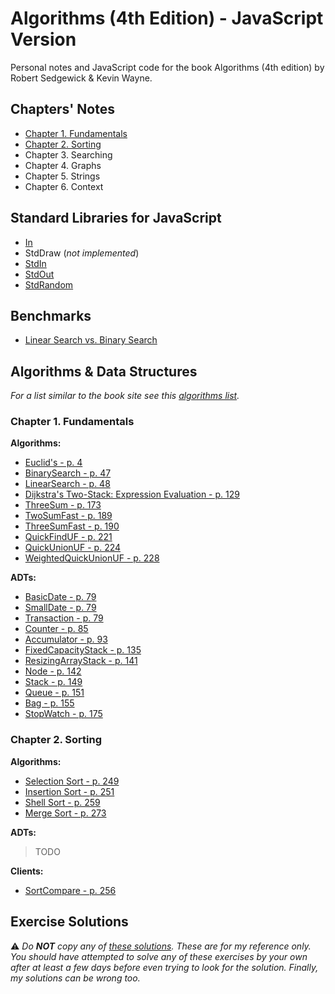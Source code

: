 # Algorithms (4th Edition) - JavaScript Version

Personal notes and JavaScript code for the book Algorithms (4th edition) by Robert Sedgewick & Kevin Wayne.

## Chapters' Notes

* [Chapter 1. Fundamentals](/docs/chapter-1.notes.md)
* [Chapter 2. Sorting](/docs/chapter-2.notes.md)
* Chapter 3. Searching
* Chapter 4. Graphs
* Chapter 5. Strings
* Chapter 6. Context

## Standard Libraries for JavaScript

* [In](/src/libs/in/in.js)
* StdDraw (*not implemented*)
* [StdIn](/src/libs/std-in/std-in.js)
* [StdOut](/src/libs/std-out/std-out.js)
* [StdRandom](/src/libs/std-random/std-random.js)

## Benchmarks

* [Linear Search vs. Binary Search](/src/benchmarks/searching/linear-vs-binary-search.js)

## Algorithms & Data Structures

_For a list similar to the book site see this [algorithms list](/docs/algorithms-list.md)._

### Chapter 1. Fundamentals

**Algorithms:**

* [Euclid's - p. 4](/src/algorithms/euclidean/euclidean.js)
* [BinarySearch - p. 47](/src/algorithms/binary-search/binary-search.js)
* [LinearSearch - p. 48](/src/algorithms/linear-search/linear-search.js)
* [Dijkstra's Two-Stack: Expression Evaluation - p. 129](/src/algorithms/dijkstra-two-stack/dijkstra-two-stack.js)
* [ThreeSum - p. 173](/src/algorithms/three-sum/three-sum.js)
* [TwoSumFast - p. 189](/src/algorithms/two-sum-fast/two-sum-fast.js)
* [ThreeSumFast - p. 190](/src/algorithms/three-sum-fast/three-sum-fast.js)
* [QuickFindUF - p. 221](/src/algorithms/union-find/union-find.js)
* [QuickUnionUF - p. 224](/src/algorithms/union-find-quick/union-find-quick.js)
* [WeightedQuickUnionUF - p. 228](/src/algorithms/union-find-weighted/union-find-weighted.js)

**ADTs:**

* [BasicDate - p. 79](/src/adts/basic-date/basic-date.js)
* [SmallDate - p. 79](/src/adts/small-date/small-date.js)
* [Transaction - p. 79](/src/adts/transaction/transaction.js)
* [Counter - p. 85](/src/adts/counter/counter.js)
* [Accumulator - p. 93](/src/adts/accumulator/accumulator.js)
* [FixedCapacityStack - p. 135](/src/adts/fixed-capacity-stack/fixed-capacity-stack.js)
* [ResizingArrayStack - p. 141](/src/adts/resizable-array-stack/resizable-array-stack.js)
* [Node - p. 142](/src/adts/node/node.js)
* [Stack - p. 149](/src/adts/stack/stack.js)
* [Queue - p. 151](/src/adts/queue/queue.js)
* [Bag - p. 155](/src/adts/bag/bag.js)
* [StopWatch - p. 175](/src/adts/stop-watch/stop-watch.js)

### Chapter 2. Sorting

**Algorithms:**

* [Selection Sort - p. 249](/src/algorithms/selection-sort/selection-sort.js)
* [Insertion Sort - p. 251](/src/algorithms/insertion-sort/insertion-sort.js)
* [Shell Sort - p. 259](/src/algorithms/shell-sort/shell-sort.js)
* [Merge Sort - p. 273](/src/algorithms/merge-sort/merge-sort.js)

**ADTs:**

> TODO

**Clients:**

* [SortCompare - p. 256](/src/examples/test-clients/sort-compare.client.js)

## Exercise Solutions

:warning: _Do **NOT** copy any of [these solutions](/src/exercises/index.md). These are for my reference only. You should have attempted to solve any of these exercises by your own after at least a few days before even trying to look for the solution. Finally, my solutions can be wrong too._
